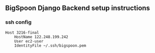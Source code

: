 BigSpoon Django Backend setup instructions
------

### ssh config

```
Host 3216-final
    HostName 122.248.199.242
    User ec2-user
    IdentityFile ~/.ssh/bigspoon.pem
```
